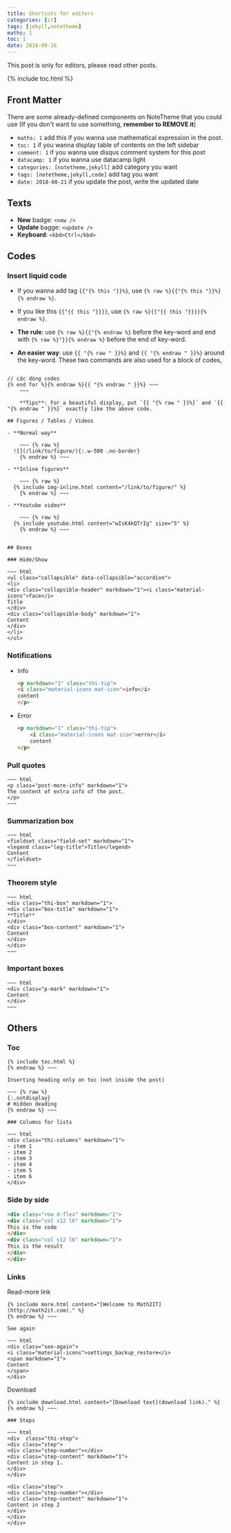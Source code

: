 ```yaml
---
title: Shortcuts for editors
categories: [it]
tags: [jekyll,notetheme]
maths: 1
toc: 1
date: 2018-09-16
---
```


This post is only for editors, please read other posts.

{% include toc.html %}

## Front Matter

There are some already-defined components on NoteTheme that you could use (If you don't want to use something, **remember to REMOVE it**)

- `maths: 1` add this if you wanna use mathematical expression in the post.
- `toc: 1` if you wanna display table of contents on the left sidebar
- `comment: 1` if you wanna use disqus comment system for this post
- `datacamp: 1` if you wanna use datacamp light
- `categories: [notetheme,jekyll]` add category you want
- `tags: [notetheme,jekyll,code]` add tag you want
- `date: 2018-08-21` if you update the post, write the updated date

## Texts

- **New** badge: `<new />`
- **Update** bagge: `<update />`
- **Keyboard**: `<kbd>Ctrl</kbd>`

## Codes

### Insert liquid code

- If you wanna add tag `{{"{% this "}}%}`, use `{% raw %}{{"{% this "}}%}{% endraw %}`.
- If you like this `{{"{{ this "}}}}`, use `{% raw %}{{"{{ this "}}}}{% endraw %}`.
- **The rule**: use `{% raw %}{{"{% endraw %}` before the key-word and end with `{% raw %}"}}{% endraw %}` before the end of key-word.
- **An easier way**: use `{{ "{% raw " }}%}` and `{{ "{% endraw " }}%}` around the key-word. These two commands are also used for a block of codes, 

	~~~
~~~ {{ "{% raw " }}%}{% raw %}{% for %}
// các dòng codes
{% end for %}{% endraw %}{{ "{% endraw " }}%} ~~~
	~~~

	**Tips**: For a beautiful display, put `{{ "{% raw " }}%}` and `{{ "{% endraw " }}%}` exactly like the above code.

## Figures / Tables / Videos

- **Normal way**

    ~~~ {% raw %}
  ![](/link/to/figure/){:.w-500 .no-border}
    {% endraw %} ~~~

- **Inline figures**

    ~~~ {% raw %}
  {% include img-inline.html content="/link/to/figure/" %}
    {% endraw %} ~~~

- **Youtube video**

    ~~~ {% raw %}
  {% include youtube.html content="wIsK4kQTrIg" size="5" %}
    {% endraw %} ~~~


## Boxes

### Hide/Show

~~~ html
<ul class="collapsible" data-collapsible="accordion">
<li>
<div class="collapsible-header" markdown="1"><i class="material-icons">face</i>
Title
</div>
<div class="collapsible-body" markdown="1">
Content
</div>
</li>
</ul>
~~~

### Notifications

- Info

	~~~ html
  <p markdown="1" class="thi-tip">
    <i class="material-icons mat-icon">info</i>
	content
  </p>
	~~~

- Error

	~~~ html
	<p markdown="1" class="thi-tip">
		<i class="material-icons mat-icon">error</i>
		content
	</p>
	~~~


### Pull quotes

    ~~~ html
    <p class="post-more-info" markdown="1">
    The content of extra info of the post.
    </p>
    ~~~

### Summarization box

    ~~~ html
    <fieldset class="field-set" markdown="1">
    <legend class="leg-title">Title</legend>
    Content
    </fieldset>
    ~~~

### Theorem style

    ~~~ html
    <div class="thi-box" markdown="1">
    <div class="box-title" markdown="1">
    **Title**
    </div>
    <div class="box-content" markdown="1">
    Content
    </div>
    </div>
    ~~~

### Important boxes

    ~~~ html
    <div class="p-mark" markdown="1">
    Content
    </div>
    ~~~

## Others

### Toc

~~~ {% raw %}
{% include toc.html %}
{% endraw %} ~~~

Inserting heading only on toc (not inside the post)

~~~ {% raw %}
{:.notdisplay}
# Hidden deading
{% endraw %} ~~~

### Columns for lists

~~~ html
<div class="thi-columns" markdown="1">
- item 1
- item 2
- item 3
- item 4
- item 5
- item 6
</div>
~~~

### Side by side

~~~ html
<div class="row d-flex" markdown="1">
<div class="col s12 l6" markdown="1">
This is the code
</div>
<div class="col s12 l6" markdown="1">
This is the result
</div>
</div>
~~~

### Links

Read-more link

~~~ {% raw %}
{% include more.html content="[Welcome to Math2IT](http://math2it.com)." %}
{% endraw %} ~~~

See again

~~~ html
<div class="see-again">
<i class="material-icons">settings_backup_restore</i>
<span markdown="1">
Content
</span>
</div>
~~~

Download

~~~ {% raw %}
{% include download.html content="[Download text](download link)." %}
{% endraw %} ~~~

### Steps

~~~ html
<div  class="thi-step">
<div class="step">
<div class="step-number"></div>
<div class="step-content" markdown="1">
Content in step 1.
</div>
</div>

<div class="step">
<div class="step-number"></div>
<div class="step-content" markdown="1">
Content in step 2
</div>
</div>
</div>
~~~
